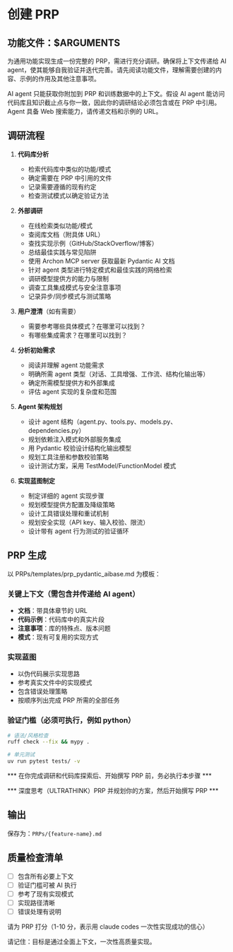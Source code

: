# 创建 PRP

## 功能文件：$ARGUMENTS

为通用功能实现生成一份完整的 PRP，需进行充分调研。确保将上下文传递给 AI agent，使其能够自我验证并迭代完善。请先阅读功能文件，理解需要创建的内容、示例的作用及其他注意事项。

AI agent 只能获取你附加到 PRP 和训练数据中的上下文。假设 AI agent 能访问代码库且知识截止点与你一致，因此你的调研结论必须包含或在 PRP 中引用。Agent 具备 Web 搜索能力，请传递文档和示例的 URL。

## 调研流程

1. **代码库分析**
   - 检索代码库中类似的功能/模式
   - 确定需要在 PRP 中引用的文件
   - 记录需要遵循的现有约定
   - 检查测试模式以确定验证方法

2. **外部调研**
   - 在线检索类似功能/模式
   - 查阅库文档（附具体 URL）
   - 查找实现示例（GitHub/StackOverflow/博客）
   - 总结最佳实践与常见陷阱
   - 使用 Archon MCP server 获取最新 Pydantic AI 文档
   - 针对 agent 类型进行特定模式和最佳实践的网络检索
   - 调研模型提供方的能力与限制
   - 调查工具集成模式与安全注意事项
   - 记录异步/同步模式与测试策略

3. **用户澄清**（如有需要）
   - 需要参考哪些具体模式？在哪里可以找到？
   - 有哪些集成需求？在哪里可以找到？

4. **分析初始需求**
   - 阅读并理解 agent 功能需求
   - 明确所需 agent 类型（对话、工具增强、工作流、结构化输出等）
   - 确定所需模型提供方和外部集成
   - 评估 agent 实现的复杂度和范围

5. **Agent 架构规划**
   - 设计 agent 结构（agent.py、tools.py、models.py、dependencies.py）
   - 规划依赖注入模式和外部服务集成
   - 用 Pydantic 校验设计结构化输出模型
   - 规划工具注册和参数校验策略
   - 设计测试方案，采用 TestModel/FunctionModel 模式

6. **实现蓝图制定**
   - 制定详细的 agent 实现步骤
   - 规划模型提供方配置及降级策略
   - 设计工具错误处理和重试机制
   - 规划安全实现（API key、输入校验、限流）
   - 设计带有 agent 行为测试的验证循环

## PRP 生成

以 PRPs/templates/prp_pydantic_aibase.md 为模板：

### 关键上下文（需包含并传递给 AI agent）
- **文档**：带具体章节的 URL
- **代码示例**：代码库中的真实片段
- **注意事项**：库的特殊点、版本问题
- **模式**：现有可复用的实现方式

### 实现蓝图
- 以伪代码展示实现思路
- 参考真实文件中的实现模式
- 包含错误处理策略
- 按顺序列出完成 PRP 所需的全部任务

### 验证门槛（必须可执行，例如 python）
```bash
# 语法/风格检查
ruff check --fix && mypy .

# 单元测试
uv run pytest tests/ -v

```

*** 在你完成调研和代码库探索后、开始撰写 PRP 前，务必执行本步骤 ***

*** 深度思考（ULTRATHINK）PRP 并规划你的方案，然后开始撰写 PRP ***

## 输出
保存为：`PRPs/{feature-name}.md`

## 质量检查清单
- [ ] 包含所有必要上下文
- [ ] 验证门槛可被 AI 执行
- [ ] 参考了现有实现模式
- [ ] 实现路径清晰
- [ ] 错误处理有说明

请为 PRP 打分（1-10 分，表示用 claude codes 一次性实现成功的信心）

请记住：目标是通过全面上下文，一次性高质量实现。
